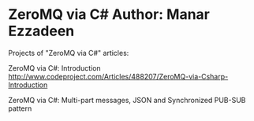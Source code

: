 ZeroMQ via C#
Author: Manar Ezzadeen
======================

Projects of "ZeroMQ via C#" articles:


ZeroMQ via C#: Introduction
http://www.codeproject.com/Articles/488207/ZeroMQ-via-Csharp-Introduction

ZeroMQ via C#: Multi-part messages, JSON and Synchronized PUB-SUB pattern

